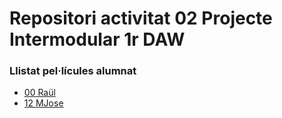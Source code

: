 # Repositori activitat 02 Projecte Intermodular 1r DAW

### Llistat pel·lícules alumnat
- [00 Raül](https://www.imdb.com/title/tt0780504/)
- [12 MJose](https://github.com/MjoseBH/intermodular02)